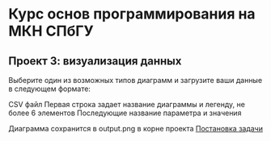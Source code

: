# Курс основ программирования на МКН СПбГУ
## Проект 3: визуализация данных

Выберите один из возможных типов диаграмм и загрузите ваши данные в следующем формате:

CSV файл
Первая строка задает название диаграммы и легенду, не более 6 элементов
Последующие название параметра и значения

Диаграмма сохранится в output.png в корне проекта
[Постановка задачи](./TASK.md)